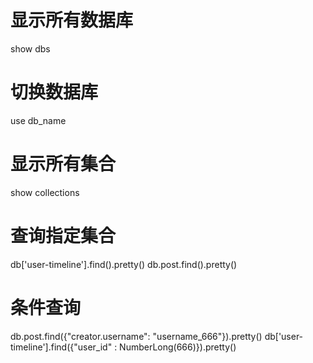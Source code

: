 # 显示所有数据库
show dbs
# 切换数据库
use db_name
# 显示所有集合
show collections
# 查询指定集合
db['user-timeline'].find().pretty()
db.post.find().pretty()

# 条件查询
db.post.find({"creator.username": "username_666"}).pretty()
db['user-timeline'].find({"user_id" : NumberLong(666)}).pretty()
